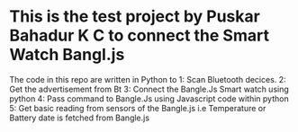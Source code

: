 # This is the test project by Puskar Bahadur K C to connect the Smart Watch Bangl.js
The code in this repo are written in Python to 
1: Scan Bluetooth decices.
2: Get the advertisement from Bt
3: Connect the Bangle.Js Smart watch using python
4: Pass command to Bangle.Js using Javascript code within python
5: Get basic reading from sensors of the Bangle.js i.e Temperature or Battery date is fetched from Bangle.js
